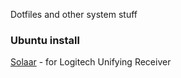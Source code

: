 Dotfiles and other system stuff

### Ubuntu install ###
[Solaar](https://github.com/pwr/Solaar) - for Logitech Unifying Receiver

